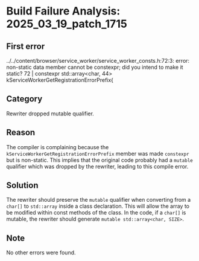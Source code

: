 # Build Failure Analysis: 2025_03_19_patch_1715

## First error

../../content/browser/service_worker/service_worker_consts.h:72:3: error: non-static data member cannot be constexpr; did you intend to make it static?
   72 |   constexpr std::array<char, 44> kServiceWorkerGetRegistrationErrorPrefix{

## Category
Rewriter dropped mutable qualifier.

## Reason
The compiler is complaining because the `kServiceWorkerGetRegistrationErrorPrefix` member was made `constexpr` but is non-static. This implies that the original code probably had a `mutable` qualifier which was dropped by the rewriter, leading to this compile error.

## Solution
The rewriter should preserve the `mutable` qualifier when converting from a `char[]` to `std::array` inside a class declaration. This will allow the array to be modified within const methods of the class. In the code, if a `char[]` is mutable, the rewriter should generate `mutable std::array<char, SIZE>`.

## Note
No other errors were found.